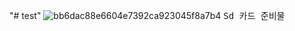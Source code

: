 "# test" 
![bb6dac88e6604e7392ca923045f8a7b4](https://user-images.githubusercontent.com/108320379/196334471-d2ff8dab-0e81-4d89-8730-decbbcbc6bf1.png)
<TT>Sd 카드 </TT>
준비물
